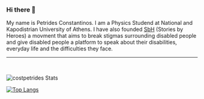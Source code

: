 ### Hi there 👋

My name is Petrides Constantinos. I am a Physics Studend at National and Kapodistrian University of Athens. I have also founded [SbH](https://storiesbyheroes.com) (Stories by Heroes) a movment that aims to break stigmas surrounding disabled people and give disabled people a platform to speak about their disabilities, everyday life and the difficulties they face.


___



<br />

![costpetrides Stats](https://github-readme-stats.vercel.app/api?username=costpetrides&show_icons=true&theme=dark)

<!-- <details>
    <summary>
        <h3>💻 Alex Tsagkas Coding Journey</h3>
    </summary>

</details> -->

[![Top Langs](https://github-readme-stats.vercel.app/api/top-langs/?username=costpetrides&layout=compact)](https://github.com/costpetrides/github-readme-stats)
